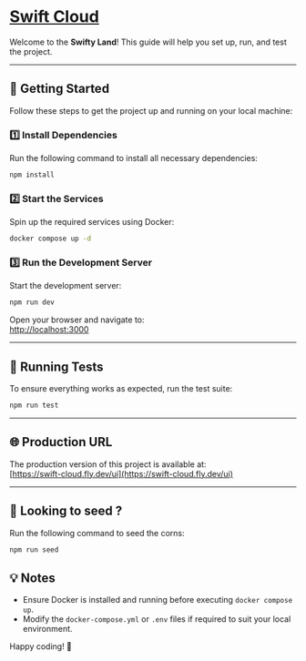 #  [Swift Cloud](https://swift-cloud.fly.dev/ui)


Welcome to the **Swifty Land**! This guide will help you set up, run, and test the project.

---

## 🚀 Getting Started

Follow these steps to get the project up and running on your local machine:

### 1️⃣ Install Dependencies
Run the following command to install all necessary dependencies:
```bash
npm install
```

### 2️⃣ Start the Services
Spin up the required services using Docker:
```bash
docker compose up -d
```

### 3️⃣ Run the Development Server
Start the development server:
```bash
npm run dev
```

Open your browser and navigate to:  
[http://localhost:3000](http://localhost:3000)

---

## 🧪 Running Tests

To ensure everything works as expected, run the test suite:
```bash
npm run test
```

---

## 🌐 Production URL

The production version of this project is available at:  
[https://swift-cloud.fly.dev/ui](https://swift-cloud.fly.dev/ui)

---

## 🌱 Looking to seed ?
Run the following command to seed the corns:
```bash
npm run seed
```

## 💡 Notes

- Ensure Docker is installed and running before executing `docker compose up`.
- Modify the `docker-compose.yml` or `.env` files if required to suit your local environment.

Happy coding! 🎉
